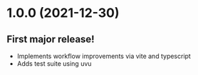 # 1.0.0 (2021-12-30)

## First major release!

- Implements workflow improvements via vite and typescript
- Adds test suite using uvu
